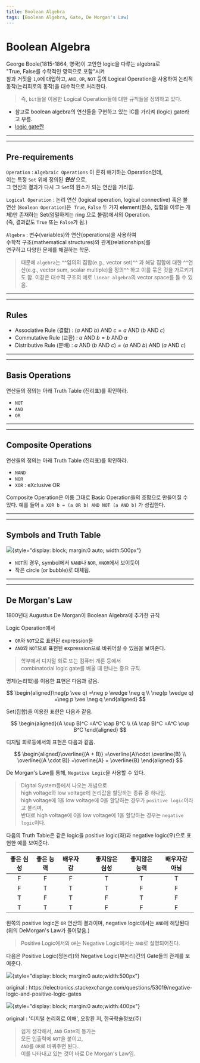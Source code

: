 ```yaml
---
title: Boolean Algebra
tags: [Boolean Algebra, Gate, De Morgan's Law]
---
```



# Boolean Algebra

George Boole(1815-1864, 영국)이 고안한 logic을 다루는 algebra로  
"True, False를 수학적인 영역으로 포함"시켜  
참과 거짓을 `1`,`0`에 대입하고, `AND`, `OR`, `NOT` 등의 Logical Operation을 사용하여 논리적 동작(논리회로의 동작)을 대수적으로 처리한다.  

> 즉, `bit`들을 이용한 Logical Operation들에 대한 규칙들을 정의하고 있다.

* 참고로 boolean algebra의 연산들을 구현하고 있는 IC를 가리켜 (logic) gate라고 부름.
* [logic gate란](https://dsaint31.tistory.com/406)

---

---

## Pre-requirements

`Operation`
: `Algebraic Operations` 이 흔히 애기하는 Operation인데,  
이는 특정 `Set` 위에 정의된 ***연산*** 으로,  
그 연산의 결과가 다시 그 `Set`의 원소가 되는 연산을 가리킴.

`Logical Operation`
: 논리 연산 (logical operation, logical connective) 혹은 불 연산 (`Boolean Operation`)은  
`True`, `False` 두 가지 element(원소, 집합을 이루는 개체)만 존재하는 Set(엄밀하게는 ring 으로 불림)에서의 Operation.  
(즉, 결과값도 `True` 또는 `False`가 됨.)

`Algebra`
: 변수(variables)와 연산(operations)을 사용하여  
수학적 구조(mathematical structures)와 관계(relationships)를  
연구하고 다양한 문제를 해결하는 학문.

> 때문에 `algebra`는 ^^임의의 집합(e.g., vector set)^^ 과 해당 집합에 대한 ^^연산(e.g., vector sum, scalar multiple)을 정의^^ 하고 이를 묶은 것을 가르키기도 함. 이같은 대수적 구조의 예로 `linear algebra`의 vector space를 들 수 있음.

---

---

## Rules

* Associative Rule (결합) : $(a \text{ AND } b) \text{ AND } c = a \text{ AND } (b \text{ AND } c)$
* Commutative Rule (교환) : $a \text{ AND } b = b \text{ AND } a$
* Distributive Rule (분배) : $a \text{ AND } (b \text{ AND } c) = (a \text{ AND } b) \text{ AND }(a \text{ AND } c)$

---

---

## Basis Operations

연산들의 정의는 아래 Truth Table (진리표)를 확인하라.

* `NOT` 
* `AND`
* `OR`

---

---

## Composite Operations

연산들의 정의는 아래 Truth Table (진리표)를 확인하라.

* `NAND`
* `NOR`
* `XOR` : eXclusive OR

Composite Operation은 이름 그대로 Basic Operation들의 조합으로 만들어질 수 있다.
예를 들어 `a XOR b = (a OR b) AND NOT (a AND b)` 가 성립한다.

---

---

## Symbols and Truth Table

![](img/truth_table.png){style="display: block; margin:0 auto; width:500px"}

* `NOT`의 경우, symbol에서 `NAND`나 `NOR`, `XNOR`에서 보이듯이 
* 작은 circle (or bubble)로 대체됨.

---

---

## De Morgan's Law

1800년대 Augustus De Morgan이 Boolean Algebra에 추가한 규칙  

Logic Operation에서 

* `OR`와 `NOT`으로 표현된 expression을 
* `AND`와 `NOT`으로 표현된 expression으로 바뀌어질 수 있음을 보여준다.

> 학부에서 디지털 회로 또는 컴퓨터 개론 등에서  
> combinatorial logic gate를 배울 때 만나는 중요 규칙.

명제(논리학)를 이용한 표현은 다음과 같음.

$$ \begin{aligned}\neg(p \vee q) =\neg p \wedge \neg q \\ \neg(p \wedge q) =\neg p \vee \neg q \end{aligned} $$

Set(집합)을 이용한 표현은 다음과 같음.

$$ \begin{aligned}(A \cup B)^C =A^C \cap B^C \\ (A \cap B)^C =A^C \cup B^C \end{aligned} $$

디지털 회로등에서의 표현은 다음과 같음.

$$ \begin{aligned}\overline{(A + B)} =\overline{A}\cdot \overline{B} \\ \overline{(A \cdot B)} =\overline{A} + \overline{B} \end{aligned} $$

De Morgan's Law를 통해, `Negative Logic`을 사용할 수 있다.

> Digital System등에서 나오는 개념으로  
> high voltage와 low voltage에 논리값을 할당하는 종류 중 하나임.  
> high voltage에 1을 low voltage에 0을 할당하는 경우가 `positive logic`이라고 불리며,  
> 반대로 high voltage에 0을 low voltage에 1을 할당하는 경우는 `negative logic`이다. 

다음의 Truth Table은 같은 logic을 positive logic(좌)과 negative logic(우)으로 표현한 예를 보여준다.

| 좋은 심성 | 좋은 능력 | 배우자감 | |좋지않은 심성| 좋지않은 능력 | 배우자감 아님|
|:---:   |:---:    |:---: |---|:---:     | :---:    |:---:     |
| F       | F      | F    | | T          | T         |T          |
| F       | T      | T    | | T          | F         |F          |
| T       | F      | T    | | F          | T         |F          |
| T       | T      | T    | | F          | F         |F          |

왼쪽의 positive logic은 `OR` 연산의 결과이며, negative logic에서는 `AND`에 해당된다  
(위의 DeMorgan's Law가 들어맞음.)


> Positive Logic에서의 `OR`는 Negative Logic에서는 `AND`로 설명되어진다.

다음은 Positive Logic(정논리)와 Negative Logic(부논리)간의 Gate들의 관계를 보여준다.

![](./img/negative_positive_logic.png){style="display: block; margin:0 auto;width:500px"}
<figcaption>original : https://electronics.stackexchange.com/questions/53019/negative-logic-and-positive-logic-gates</figcaption>

![](./img/negative_positive_logic1.png){style="display: block; margin:0 auto;width:400px"}
<figcaption>original : '디지털 논리회로 이해', 오창환 저, 한국학술정보(주)</figcaption>

> 쉽게 생각해서, `AND` Gate의 등가는  
> 모든 입출력에 `NOT`을 붙이고,  
> `AND`를 `OR`로 바꿔주면 된다.  
> 이를 나타내고 있는 것이 바로 De Morgan's Law임.